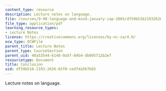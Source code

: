```yaml
---
content_type: resource
description: Lecture notes on language.
file: /courses/9-98-language-and-mind-january-iap-2003/df59b5162193262602f0ced7da567b83_lecture_note_2.pdf
file_type: application/pdf
learning_resource_types:
- Lecture Notes
license: https://creativecommons.org/licenses/by-nc-sa/4.0/
ocw_type: OCWFile
parent_title: Lecture Notes
parent_type: CourseSection
parent_uid: 40a53544-6140-0a5f-84b4-db095712b2ef
resourcetype: Document
title: Conclusion
uid: df59b516-2193-2626-02f0-ced7da567b83
---
```

Lecture notes on language.